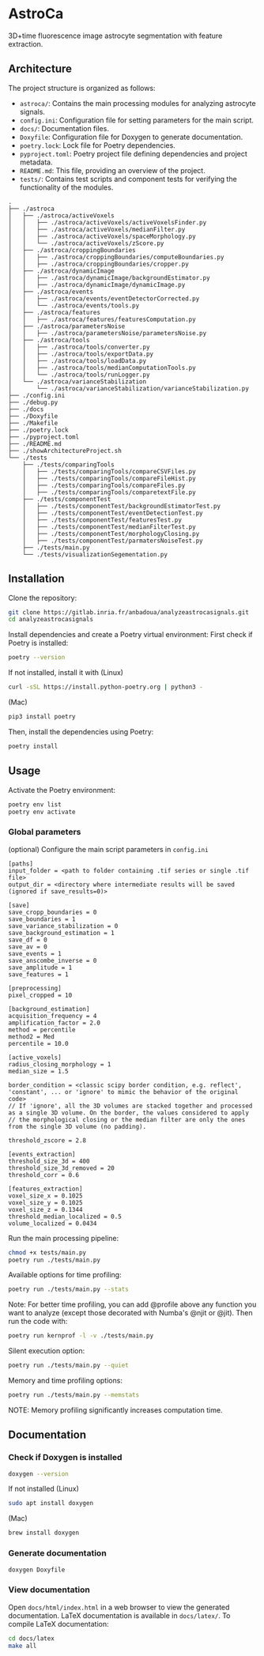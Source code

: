 # AstroCa

3D+time fluorescence image astrocyte segmentation with feature extraction.

## Architecture

The project structure is organized as follows:
- `astroca/`: Contains the main processing modules for analyzing astrocyte signals.
- `config.ini`: Configuration file for setting parameters for the main script.
- `docs/`: Documentation files.
- `Doxyfile`: Configuration file for Doxygen to generate documentation.
- `poetry.lock`: Lock file for Poetry dependencies.
- `pyproject.toml`: Poetry project file defining dependencies and project metadata.
- `README.md`: This file, providing an overview of the project.
- `tests/`: Contains test scripts and component tests for verifying the functionality of the modules.
```
.
├── ./astroca
│   ├── ./astroca/activeVoxels
│   │   ├── ./astroca/activeVoxels/activeVoxelsFinder.py
│   │   ├── ./astroca/activeVoxels/medianFilter.py
│   │   ├── ./astroca/activeVoxels/spaceMorphology.py
│   │   └── ./astroca/activeVoxels/zScore.py
│   ├── ./astroca/croppingBoundaries
│   │   ├── ./astroca/croppingBoundaries/computeBoundaries.py
│   │   ├── ./astroca/croppingBoundaries/cropper.py
│   ├── ./astroca/dynamicImage
│   │   ├── ./astroca/dynamicImage/backgroundEstimator.py
│   │   ├── ./astroca/dynamicImage/dynamicImage.py
│   ├── ./astroca/events
│   │   ├── ./astroca/events/eventDetectorCorrected.py
│   │   └── ./astroca/events/tools.py
│   ├── ./astroca/features
│   │   ├── ./astroca/features/featuresComputation.py
│   ├── ./astroca/parametersNoise
│   │   ├── ./astroca/parametersNoise/parametersNoise.py
│   ├── ./astroca/tools
│   │   ├── ./astroca/tools/converter.py
│   │   ├── ./astroca/tools/exportData.py
│   │   ├── ./astroca/tools/loadData.py
│   │   ├── ./astroca/tools/medianComputationTools.py
│   │   └── ./astroca/tools/runLogger.py
│   └── ./astroca/varianceStabilization
│       └── ./astroca/varianceStabilization/varianceStabilization.py
├── ./config.ini
├── ./debug.py
├── ./docs
├── ./Doxyfile
├── ./Makefile
├── ./poetry.lock
├── ./pyproject.toml
├── ./README.md
├── ./showArchitectureProject.sh
└── ./tests
    ├── ./tests/comparingTools
    │   ├── ./tests/comparingTools/compareCSVFiles.py
    │   ├── ./tests/comparingTools/compareFileHist.py
    │   ├── ./tests/comparingTools/compareFiles.py
    │   ├── ./tests/comparingTools/comparetextFile.py
    ├── ./tests/componentTest
    │   ├── ./tests/componentTest/backgroundEstimatorTest.py
    │   ├── ./tests/componentTest/eventDetectionTest.py
    │   ├── ./tests/componentTest/featuresTest.py
    │   ├── ./tests/componentTest/medianFilterTest.py
    │   ├── ./tests/componentTest/morphologyClosing.py
    │   ├── ./tests/componentTest/parmatersNoiseTest.py
    ├── ./tests/main.py
    └── ./tests/visualizationSegementation.py

```

## Installation

Clone the repository:
```bash
git clone https://gitlab.inria.fr/anbadoua/analyzeastrocasignals.git
cd analyzeastrocasignals
```

Install dependencies and create a Poetry virtual environment:
First check if Poetry is installed:
```bash
poetry --version
```

If not installed, install it with (Linux)
```bash
curl -sSL https://install.python-poetry.org | python3 -
```
(Mac)
```bash
pip3 install poetry
```

Then, install the dependencies using Poetry:
```bash
poetry install
```

## Usage

Activate the Poetry environment:
```bash
poetry env list
poetry env activate
```

### Global parameters
(optional) Configure the main script parameters in `config.ini` 
```text
[paths]
input_folder = <path to folder containing .tif series or single .tif file>
output_dir = <directory where intermediate results will be saved (ignored if save_results=0)>

[save]
save_cropp_boundaries = 0
save_boundaries = 1
save_variance_stabilization = 0
save_background_estimation = 1
save_df = 0
save_av = 0
save_events = 1
save_anscombe_inverse = 0
save_amplitude = 1
save_features = 1

[preprocessing]
pixel_cropped = 10

[background_estimation]
acquisition_frequency = 4
amplification_factor = 2.0
method = percentile
method2 = Med
percentile = 10.0

[active_voxels]
radius_closing_morphology = 1
median_size = 1.5

border_condition = <classic scipy border condition, e.g. reflect', 'constant', ... or 'ignore' to mimic the behavior of the original code>
// If 'ignore', all the 3D volumes are stacked together and processed as a single 3D volume. On the border, the values considered to apply
// the morphological closing or the median filter are only the ones from the single 3D volume (no padding).

threshold_zscore = 2.8

[events_extraction]
threshold_size_3d = 400
threshold_size_3d_removed = 20
threshold_corr = 0.6

[features_extraction]
voxel_size_x = 0.1025
voxel_size_y = 0.1025
voxel_size_z = 0.1344
threshold_median_localized = 0.5
volume_localized = 0.0434
```


Run the main processing pipeline:
```bash
chmod +x tests/main.py
poetry run ./tests/main.py
```

Available options for time profiling:
```bash
poetry run ./tests/main.py --stats
```

Note: For better time profiling, you can add @profile above any function you want to analyze (except those decorated with Numba's @njit or @jit).
Then run the code with:
```bash
poetry run kernprof -l -v ./tests/main.py 
```

Silent execution option:
```bash
poetry run ./tests/main.py --quiet
```

Memory and time profiling options:
```bash
poetry run ./tests/main.py --memstats
```
NOTE: Memory profiling significantly increases computation time.

## Documentation

### Check if Doxygen is installed

```bash
doxygen --version
```
If not installed (Linux)
```bash
sudo apt install doxygen
```
(Mac)
```bash
brew install doxygen
```

### Generate documentation

```bash
doxygen Doxyfile
```

### View documentation

Open `docs/html/index.html` in a web browser to view the generated documentation.
LaTeX documentation is available in `docs/latex/`.
To compile LaTeX documentation:
```bash
cd docs/latex
make all
```

